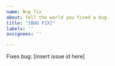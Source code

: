 ```yaml
---
name: Bug fix
about: Tell the world you fixed a bug.
title: "[BUG FIX]"
labels: ''
assignees: ''

---
```


Fixes bug: [insert issue id here]
